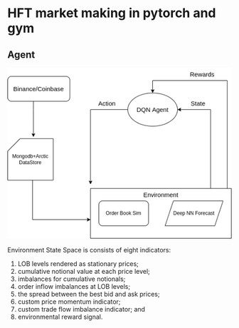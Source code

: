 # HFT market making in pytorch and gym


## Agent
![DQN Agent Diagram](./docs/images/DQN_Trading.png)

Environment State Space is consists of eight indicators: 
1) LOB levels rendered as stationary prices;
2) cumulative notional value at each price level; 
3) imbalances for cumulative notionals;
4) order inflow imbalances at LOB levels; 
5) the spread between the best bid and ask prices; 
6) custom price momentum indicator;
7) custom trade flow imbalance indicator; and 
8) environmental reward signal.


    
    
    
